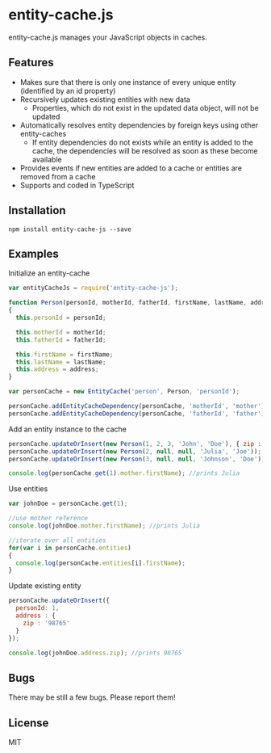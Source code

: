 # entity-cache.js

entity-cache.js manages your JavaScript objects in caches.

## Features

* Makes sure that there is only one instance of every unique entity (identified by an id property)
* Recursively updates existing entities with new data
  * Properties, which do not exist in the updated data object, will not be updated
* Automatically resolves entity dependencies by foreign keys using other entity-caches
  * If entity dependencies do not exists while an entity is added to the cache, the dependencies will be resolved as soon as these become available
* Provides events if new entities are added to a cache or entities are removed from a cache
* Supports and coded in TypeScript

## Installation

`npm install entity-cache-js --save`

## Examples

Initialize an entity-cache

```js
var entityCacheJs = require('entity-cache-js');

function Person(personId, motherId, fatherId, firstName, lastName, address)
{
  this.personId = personId;

  this.motherId = motherId;
  this.fatherId = fatherId;

  this.firstName = firstName;
  this.lastName = lastName;
  this.address = address;
}

var personCache = new EntityCache('person', Person, 'personId');

personCache.addEntityCacheDependency(personCache, 'motherId', 'mother');
personCache.addEntityCacheDependency(personCache, 'fatherId', 'father');
```

Add an entity instance to the cache

```js
personCache.updateOrInsert(new Person(1, 2, 3, 'John', 'Doe'), { zip : '12345' });
personCache.updateOrInsert(new Person(2, null, null, 'Julia', 'Joe'));
personCache.updateOrInsert(new Person(3, null, null, 'Johnson', 'Doe'));

console.log(personCache.get(1).mother.firstName); //prints Julia
```

Use entities

```js
var johnDoe = personCache.get(1);

//use mother reference
console.log(johnDoe.mother.firstName); //prints Julia

//iterate over all entities
for(var i in personCache.entities)
{
  console.log(personCache.entities[i].firstName);
}
```

Update existing entity

```js
personCache.updateOrInsert({
  personId: 1,
  address : {
    zip : '98765'
  }
});

console.log(johnDoe.address.zip); //prints 98765
```

## Bugs

There may be still a few bugs. Please report them!

## License
MIT